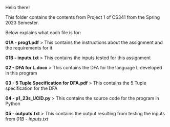 Hello there!

This folder contains the contents from Project 1 of CS341 from the Spring 2023 Semester.

Below explains what each file is for:

**01A - prog1.pdf** > This contains the instructions about the assignment and the requirements for it

**01B - inputs.txt** > This contains the inputs tested for this assignment

**02 - DFA for L.docx** > This contains the DFA for the language L developed in this program

**03 - 5 Tuple Specification for DFA.pdf** > This contains the 5 Tuple specification for the DFA

**04 - p1_23s_UCID.py** > This contains the source code for the program in Python

**05 - outputs.txt** > This contains the output resulting from testing the inputs from *01B - inputs.txt*


